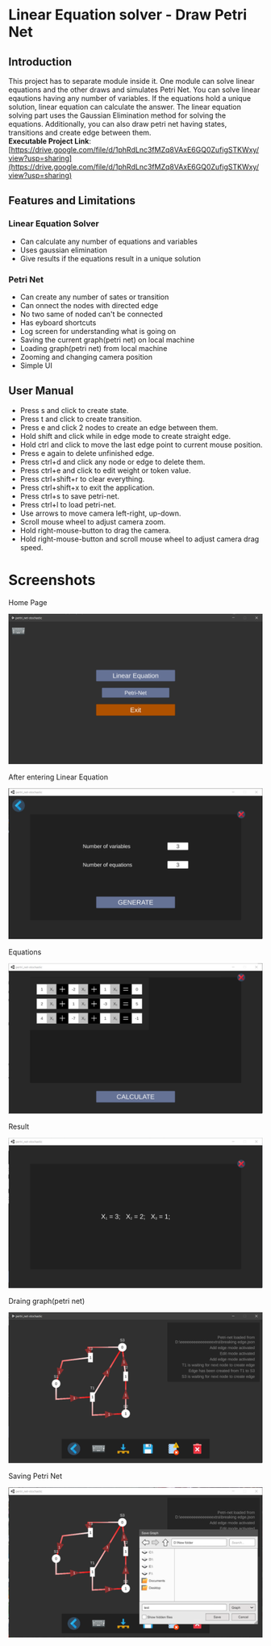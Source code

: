 # Linear Equation solver - Draw Petri Net
## Introduction
This project has to separate module inside it. One module can solve linear equations and the other draws and simulates Petri Net. 
You can solve linear eqautions having any number of variables. If the equations hold a unique solution, linear equation can calculate the answer. The linear equation solving part uses the Gaussian Elimination method for solving the equations. Additionally, you can also draw petri net having states, transitions and create edge between them.  
**Executable Project Link**: [https://drive.google.com/file/d/1phRdLnc3fMZq8VAxE6GQ0ZufigSTKWxy/view?usp=sharing](https://drive.google.com/file/d/1phRdLnc3fMZq8VAxE6GQ0ZufigSTKWxy/view?usp=sharing)

## Features and Limitations
### Linear Equation Solver
- Can calculate any number of equations and variables
- Uses gaussian elimination
- Give results if the equations result in a unique solution
### Petri Net
- Can create any number of sates or transition
- Can onnect the nodes with directed edge
- No two same of noded can't be connected
- Has eyboard shortcuts
- Log screen for understanding what is going on
- Saving the current graph(petri net) on local machine
- Loading graph(petri net) from local machine
- Zooming and changing camera position
- Simple UI

## User Manual
- Press s and click to create state.
- Press t and click to create transition.
- Press e and click 2 nodes to create an edge between them.
- Hold shift and click while in edge mode to create straight edge.
- Hold ctrl and click to move the last edge point to current mouse position.
- Press e again to delete unfinished edge.
- Press ctrl+d and click any node or edge to delete them.
- Press ctrl+e and click to edit weight or token value.
- Press ctrl+shift+r to clear everything.
- Press ctrl+shift+x to exit the application.
- Press ctrl+s to save petri-net.
- Press ctrl+l to load petri-net.
- Use arrows to move camera left-right, up-down.
- Scroll mouse wheel to adjust camera zoom.
- Hold right-mouse-button to drag the camera.
- Hold right-mouse-button and scroll mouse wheel to adjust camera drag speed.

# Screenshots
Home Page  

![](photos/home.png)
<br/>

After entering Linear Equation  

![](photos/equation_home.png)
<br/>

Equations  

![](photos/equations.png)
<br/>

Result  

![](photos/result.png)
<br/>

Draing graph(petri net)  

![](photos/graph.png)
<br/>

Saving Petri Net  

![](photos/saving_graph.png)